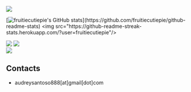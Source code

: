 <!-- View Count -->
<img src="https://komarev.com/ghpvc/?username=fruitiecutiepie&color=blueviolet"/>

<!--- GitHub Stats -->
[![fruitiecutiepie's GitHub stats](https://github-readme-stats.vercel.app/api?username=fruitiecutiepie&show_icons=true&count_private=true&show_icons=true")](https://github.com/fruitiecutiepie/github-readme-stats)
<img src="https://github-readme-streak-stats.herokuapp.com/?user=fruitiecutiepie"/>

<!--- Top Langs -->
<div>
  <img src="https://github-readme-stats.vercel.app/api/top-langs/?username=fruitiecutiepie&size_weight=0.5&count_weight=0.5&include_all_commits=true&count_private=true&langs_count=20&layout=compact"/>
  <img src="https://github-readme-stats.vercel.app/api/wakatime/?username=fruitiecutiepie&layout=compact"/>
</div>

<!--- Trophies -->
<img src="https://github-trophies.vercel.app/?username=fruitiecutiepie"/>

## Contacts

- audreysantoso888[at]gmail[dot]com
